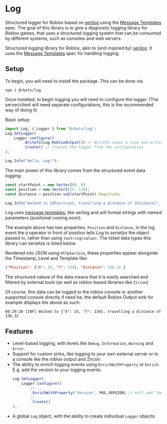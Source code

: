 # Log
Structured logger for Roblox based on [serilog](https://github.com/serilog/serilog) using the [Message Templates](https://messagetemplates.org/) spec. The goal of this library is to give a diagnostic logging library for Roblox games, that uses a structured logging system that can be consumed by different systems, such as consoles and web servers.

Structured logging library for Roblox, akin to (and inspired by) [serilog](https://github.com/serilog/serilog). It uses the [Message Templates](https://messagetemplates.org/) spec for handling logging.

## Setup
To begin, you will need to install the package. This can be done via
```
npm i @rbxts/log
```

Once installed, to begin logging you will need to configure the logger. (The server/client will need separate configurations, this is the recommended way of doing it)

Basic setup:
```ts
import Log, { Logger } from "@rbxts/log";
Log.SetLogger(
    Logger.configure()
        .WriteTo(Log.RobloxOutput()) // WriteTo takes a sink and writes to it
        .Create() // Creates the logger from the configuration
);

Log.Info("Hello, Log!");
```

The main power of this library comes from the structured event data logging:
```ts
const startPoint = new Vector2(0, 0)
const position = new Vector2(25, 134);
const distance = position.sub(startPoint).Magnitude;

Log.Info("Walked to {@Position}, travelling a distance of {Distance}", position, distance);
```

Log uses [message templates](https://messagetemplates.org/), like serilog and will format strings with _named_ parameters (positional coming soon).

The example above has two properties, `Position` and `Distance`, in the log event the `@` operator in front of position tells Log to _serialize_ the object passed in, rather than using `tostring(value)`. The listed data types this library can serialize is listed below.

Rendered into JSON using `HttpService`, these properties appear alongside the Timestamp, Level and Template like:

```json
{"Position": {"X": 25, "Y": 134}, "Distance": 136.32 }
```

The structured nature of the data means that it is easily searched and filtered by external tools (as well as roblox-based libraries like `Zircon`)

Of course, this data can be logged to the roblox console or another supported console directly if need be, the default Roblox Output sink for example displays the above as such:
```
08:29:20 [INF] Walked to {"X": 25, "Y": 134}, travelling a distance of 136.32
```

## Features
- Level-based logging, with levels like `Debug`, `Information`, `Warning` and `Error`.
- Support for custom sinks, like logging to your own external server or to a console like the roblox output and Zircon.
- The ability to enrich logging events using `EnrichWithProperty` or `Enrich`. E.g. add the version to your logging events:
    ```ts
    Log.SetLogger(
        Logger.configure()
            // ...
            .EnrichWithProperty("Version", PKG_VERSION) // Will add "Version" to the event data
            // ...
            .Create()
    );
    ```
- A global `Log` object, with the ability to create individual `Logger` objects.